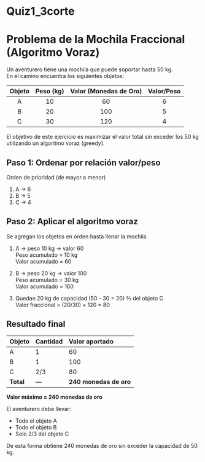 # Quiz1_3corte
# Problema de la Mochila Fraccional (Algoritmo Voraz)

Un aventurero tiene una mochila que puede soportar hasta 50 kg.  
En el camino encuentra los siguientes objetos:

| Objeto | Peso (kg) | Valor (Monedas de Oro) | Valor/Peso |
|:------:|:----------:|:----------------------:|:-----------:|
| A | 10 | 60 | 6 |
| B | 20 | 100 | 5 |
| C | 30 | 120 | 4 |

El objetivo de este ejercicio es maximizar el valor total sin exceder los 50 kg utilizando un algoritmo voraz (greedy).

## Paso 1: Ordenar por relación valor/peso
Orden de prioridad (de mayor a menor)

1. A → 6  
2. B → 5  
3. C → 4  

## Paso 2: Aplicar el algoritmo voraz

Se agregan los objetos en orden hasta llenar la mochila

1. A → peso 10 kg → valor 60  
   Peso acumulado = 10 kg  
   Valor acumulado = 60  

2. B → peso 20 kg → valor 100  
   Peso acumulado = 30 kg  
   Valor acumulado = 160  

3. Quedan 20 kg de capacidad (50 - 30 = 20) 
   ⅔ del objeto C  
   Valor fraccional = (20/30) × 120 = 80  

## Resultado final

| Objeto | Cantidad | Valor aportado |
|:-------|:----------|:---------------|
| A | 1 | 60 |
| B | 1 | 100 |
| C | 2/3 | 80 |
| **Total** | — | **240 monedas de oro** |

**Valor máximo = 240 monedas de oro**


El aventurero debe llevar:
- Todo el objeto A
- Todo el objeto B
- Solo 2/3 del objeto C

De esta forma obtiene 240 monedas de oro sin exceder la capacidad de 50 kg.

